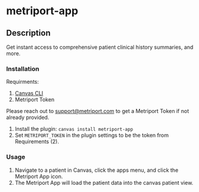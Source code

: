 # metriport-app

## Description

Get instant access to comprehensive patient clinical history summaries, and more.

### Installation

Requirments:

1. [Canvas CLI](https://docs.canvasmedical.com/sdk/canvas_cli/)
2. Metriport Token

Please reach out to support@metriport.com to get a Metriport Token if not already provided.

1. Install the plugin: `canvas install metriport-app`
2. Set `METRIPORT_TOKEN` in the plugin settings to be the token from Requirements (2).

### Usage

1. Navigate to a patient in Canvas, click the apps menu, and click the Metriport App icon.
2. The Metriport App will load the patient data into the canvas patient view.
